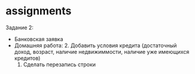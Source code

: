 # assignments

Задание 2:
- Банковская заявка
- Домашняя работа:
  2. Добавить условия кредита (достаточный доход, возраст, наличие недвижиммости, наличие уже имеющихся кредитов)
  1. Сделать перезапись строки
